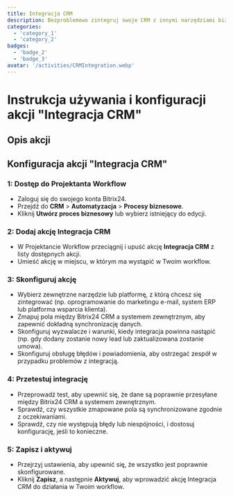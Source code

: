 ```yaml
---
title: Integracja CRM
description: Bezproblemowo zintegruj swoje CRM z innymi narzędziami biznesowymi.
categories: 
  - 'category_1'
  - 'category_2'
badges: 
  - 'badge_2'
  - 'badge_3'
avatar: '/activities/CRMIntegration.webp'
---
```

# Instrukcja używania i konfiguracji akcji "Integracja CRM"

## Opis akcji

## **Konfiguracja akcji "Integracja CRM"**

### 1: Dostęp do Projektanta Workflow
- Zaloguj się do swojego konta Bitrix24.
- Przejdź do **CRM** > **Automatyzacja** > **Procesy biznesowe**.
- Kliknij **Utwórz proces biznesowy** lub wybierz istniejący do edycji.

### 2: Dodaj akcję Integracja CRM
- W Projektancie Workflow przeciągnij i upuść akcję **Integracja CRM** z listy dostępnych akcji.
- Umieść akcję w miejscu, w którym ma wystąpić w Twoim workflow.

### 3: Skonfiguruj akcję
- Wybierz zewnętrzne narzędzie lub platformę, z którą chcesz się zintegrować (np. oprogramowanie do marketingu e-mail, system ERP lub platforma wsparcia klienta).
- Zmapuj pola między Bitrix24 CRM a systemem zewnętrznym, aby zapewnić dokładną synchronizację danych.
- Skonfiguruj wyzwalacze i warunki, kiedy integracja powinna nastąpić (np. gdy dodany zostanie nowy lead lub zaktualizowana zostanie umowa).
- Skonfiguruj obsługę błędów i powiadomienia, aby ostrzegać zespół w przypadku problemów z integracją.

### 4: Przetestuj integrację
- Przeprowadź test, aby upewnić się, że dane są poprawnie przesyłane między Bitrix24 CRM a systemem zewnętrznym.
- Sprawdź, czy wszystkie zmapowane pola są synchronizowane zgodnie z oczekiwaniami.
- Sprawdź, czy nie występują błędy lub niespójności, i dostosuj konfigurację, jeśli to konieczne.

### 5: Zapisz i aktywuj
- Przejrzyj ustawienia, aby upewnić się, że wszystko jest poprawnie skonfigurowane.
- Kliknij **Zapisz**, a następnie **Aktywuj**, aby wprowadzić akcję Integracja CRM do działania w Twoim workflow.